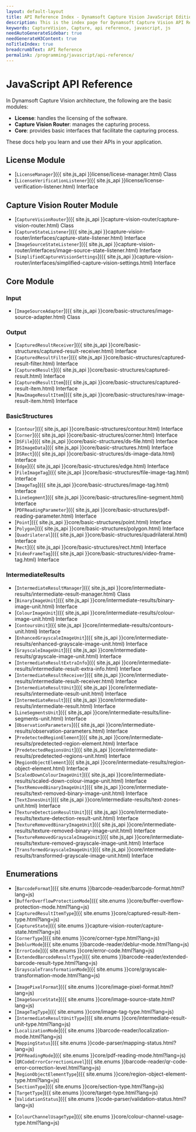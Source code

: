 ```yaml
---
layout: default-layout
title: API Reference Index - Dynamsoft Capture Vision JavaScript Edition
description: This is the index page for Dynamsoft Capture Vision API Reference
keywords: CaptureVision, Capture, api reference, javascript, js
needAutoGenerateSidebar: true
needGenerateH3Content: true
noTitleIndex: true
breadcrumbText: API Reference
permalink: /programming/javascript/api-reference/
---
```


# JavaScript API Reference

In Dynamsoft Capture Vision architecture, the following are the basic modules:

* **License**: handles the licensing of the software.
* **Capture Vision Router**: manages the capturing process.
* **Core**: provides basic interfaces that facilitate the capturing process.

These docs help you learn and use their APIs in your application.

## License Module

- [`LicenseManager`]({{ site.js_api }}license/licese-manager.html) Class
- [`LicenseVerificationListener`]({{ site.js_api }}license/license-verification-listener.html) Interface

## Capture Vision Router Module

- [`CaptureVisionRouter`]({{ site.js_api }}capture-vision-router/capture-vision-router.html) Class
- [`CaptureStateListener`]({{ site.js_api }}capture-vision-router/interfaces/capture-state-listener.html) Interface
- [`ImageSourceStateListener`]({{ site.js_api }}capture-vision-router/interfaces/image-source-state-listener.html) Interface
- [`SimplifiedCaptureVisionSettings`]({{ site.js_api }}capture-vision-router/interfaces/simplified-capture-vision-settings.html) Interface

## Core Module

### Input

- [`ImageSourceAdapter`]({{ site.js_api }}core/basic-structures/image-source-adapter.html) Class

### Output

- [`CapturedResultReceiver`]({{ site.js_api }}core/basic-structures/captured-result-receiver.html) Interface
- [`CapturedResultFilter`]({{ site.js_api }}core/basic-structures/captured-result-filter.html) Interface
- [`CapturedResult`]({{ site.js_api }}core/basic-structures/captured-result.html) Interface
- [`CapturedResultItem`]({{ site.js_api }}core/basic-structures/captured-result-item.html) Interface
- [`RawImageResultItem`]({{ site.js_api }}core/basic-structures/raw-image-result-item.html) Interface

### BasicStructures

<!-- - [`Arc`]({{ site.js_api }}core/basic-structures/arc.html) -->
- [`Contour`]({{ site.js_api }}core/basic-structures/contour.html) Interface
- [`Corner`]({{ site.js_api }}core/basic-structures/corner.html) Interface
- [`DSFile`]({{ site.js_api }}core/basic-structures/ds-file.html) Interface
- [`DSImageData`]({{ site.js_api }}core/basic-structures.html) Interface
- [`DSRect`]({{ site.js_api }}core/basic-structures/ds-image-data.html) Interface
- [`Edge`]({{ site.js_api }}core/basic-structures/edge.html) Interface
- [`FileImageTag`]({{ site.js_api }}core/basic-structures/file-image-tag.html) Interface
- [`ImageTag`]({{ site.js_api }}core/basic-structures/image-tag.html) Interface
- [`LineSegment`]({{ site.js_api }}core/basic-structures/line-segment.html) Interface
- [`PDFReadingParameter`]({{ site.js_api }}core/basic-structures/pdf-reading-parameter.html) Interface
- [`Point`]({{ site.js_api }}core/basic-structures/point.html) Interface
- [`Polygon`]({{ site.js_api }}core/basic-structures/polygon.html) Interface
- [`Quadrilateral`]({{ site.js_api }}core/basic-structures/quadrilateral.html) Interface
- [`Rect`]({{ site.js_api }}core/basic-structures/rect.html) Interface
- [`VideoFrameTag`]({{ site.js_api }}core/basic-structures/video-frame-tag.html) Interface

### IntermediateResults

- [`IntermediateResultManager`]({{ site.js_api }}core/intermediate-results/intermediate-result-manager.html) Class
- [`BinaryImageUnit`]({{ site.js_api }}core/intermediate-results/binary-image-unit.html) Interface
- [`ColourImageUnit`]({{ site.js_api }}core/intermediate-results/colour-image-unit.html) Interface
- [`ContoursUnit`]({{ site.js_api }}core/intermediate-results/contours-unit.html) Interface
- [`EnhancedGrayscaleImageUnit`]({{ site.js_api }}core/intermediate-results/enhanced-grayscale-image-unit.html) Interface
- [`GrayscaleImageUnit`]({{ site.js_api }}core/intermediate-results/grayscale-image-unit.html) Interface
- [`IntermediateResultExtraInfo`]({{ site.js_api }}core/intermediate-results/intermediate-result-extra-info.html) Interface
- [`IntermediateResultReceiver`]({{ site.js_api }}core/intermediate-results/intermediate-result-receiver.html) Interface
- [`IntermediateResultUnit`]({{ site.js_api }}core/intermediate-results/intermediate-result-unit.html) Interface
- [`IntermediateResult`]({{ site.js_api }}core/intermediate-results/intermediate-result.html) Interface
- [`LineSegmentsUnit`]({{ site.js_api }}core/intermediate-results/line-segments-unit.html) Interface
- [`ObservationParameters`]({{ site.js_api }}core/intermediate-results/observation-parameters.html) Interface
- [`PredetectedRegionElement`]({{ site.js_api }}core/intermediate-results/predetected-region-element.html) Interface
- [`PredetectedRegionsUnit`]({{ site.js_api }}core/intermediate-results/predetected-regions-unit.html) Interface
- [`RegionObjectElement`]({{ site.js_api }}core/intermediate-results/region-object-element.html) Interface
- [`ScaledDownColourImageUnit`]({{ site.js_api }}core/intermediate-results/scaled-down-colour-image-unit.html) Interface
- [`TextRemovedBinaryImageUnit`]({{ site.js_api }}core/intermediate-results/text-removed-binary-image-unit.html) Interface
- [`TextZonesUnit`]({{ site.js_api }}core/intermediate-results/text-zones-unit.html) Interface
- [`TextureDetectionResultUnit`]({{ site.js_api }}core/intermediate-results/texture-detection-result-unit.html) Interface
- [`TextureRemovedBinaryImageUnit`]({{ site.js_api }}core/intermediate-results/texture-removed-binary-image-unit.html) Interface
- [`TextureRemovedGrayscaleImageUnit`]({{ site.js_api }}core/intermediate-results/texture-removed-grayscale-image-unit.html) Interface
- [`TransformedGrayscaleImageUnit`]({{ site.js_api }}core/intermediate-results/transformed-grayscale-image-unit.html) Interface


## Enumerations

- [`BarcodeFormat`]({{ site.enums }}barcode-reader/barcode-format.html?lang=js)
- [`BufferOverflowProtectionMode`]({{ site.enums }}core/buffer-overflow-protection-mode.html?lang=js)
- [`CapturedResultItemType`]({{ site.enums }}core/captured-result-item-type.html?lang=js)
- [`CaptureState`]({{ site.enums }}capture-vision-router/capture-state.html?lang=js)
- [`CornerType`]({{ site.enums }}core/corner-type.html?lang=js)  
- [`DeblurMode`]({{ site.enums }}barcode-reader/deblur-mode.html?lang=js)
- [`ErrorCode`]({{ site.enums }}core/error-code.html?lang=js)
- [`ExtendedBarcodeResultType`]({{ site.enums }}barcode-reader/extended-barcode-result-type.html?lang=js)
- [`GrayscaleTransformationMode`]({{ site.enums }}core/grayscale-transformation-mode.html?lang=js)
<!--- [`image-capture-distance-mode`]({{ site.enums }}core/image-capture-distance-mode.html?lang=js)-->
- [`ImagePixelFormat`]({{ site.enums }}core/image-pixel-format.html?lang=js)
- [`ImageSourceState`]({{ site.enums }}core/image-source-state.html?lang=js)
- [`ImageTagType`]({{ site.enums }}core/image-tag-type.html?lang=js)
- [`IntermediateResultUnitType`]({{ site.enums }}core/intermediate-result-unit-type.html?lang=js)
- [`LocalizationMode`]({{ site.enums }}barcode-reader/localization-mode.html?lang=js)
- [`MappingStatus`]({{ site.enums }}code-parser/mapping-status.html?lang=js)
- [`PDFReadingMode`]({{ site.enums }}core/pdf-reading-mode.html?lang=js)
- [`QRCodeErrorCorrectionLevel`]({{ site.enums }}barcode-reader/qr-code-error-correction-level.html?lang=js)
- [`RegionObjectElementType`]({{ site.enums }}core/region-object-element-type.html?lang=js)
- [`SectionType`]({{ site.enums }}core/section-type.html?lang=js)
- [`TargetType`]({{ site.enums }}core/target-type.html?lang=js)
- [`ValidationStatus`]({{ site.enums }}code-parser/validation-status.html?lang=js)
<!--- [`video-frame-quality.html`]({{ site.enums }}core/video-frame-quality.html?lang=js)-->
- [`ColourChannelUsageType`]({{ site.enums }}core/colour-channel-usage-type.html?lang=js)